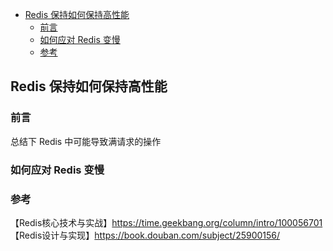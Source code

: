 <!-- START doctoc generated TOC please keep comment here to allow auto update -->
<!-- DON'T EDIT THIS SECTION, INSTEAD RE-RUN doctoc TO UPDATE -->

- [Redis 保持如何保持高性能](#redis-%E4%BF%9D%E6%8C%81%E5%A6%82%E4%BD%95%E4%BF%9D%E6%8C%81%E9%AB%98%E6%80%A7%E8%83%BD)
  - [前言](#%E5%89%8D%E8%A8%80)
  - [如何应对 Redis 变慢](#%E5%A6%82%E4%BD%95%E5%BA%94%E5%AF%B9-redis-%E5%8F%98%E6%85%A2)
  - [参考](#%E5%8F%82%E8%80%83)

<!-- END doctoc generated TOC please keep comment here to allow auto update -->

## Redis 保持如何保持高性能

### 前言

总结下 Redis 中可能导致满请求的操作  

### 如何应对 Redis 变慢








### 参考

【Redis核心技术与实战】https://time.geekbang.org/column/intro/100056701    
【Redis设计与实现】https://book.douban.com/subject/25900156/  
